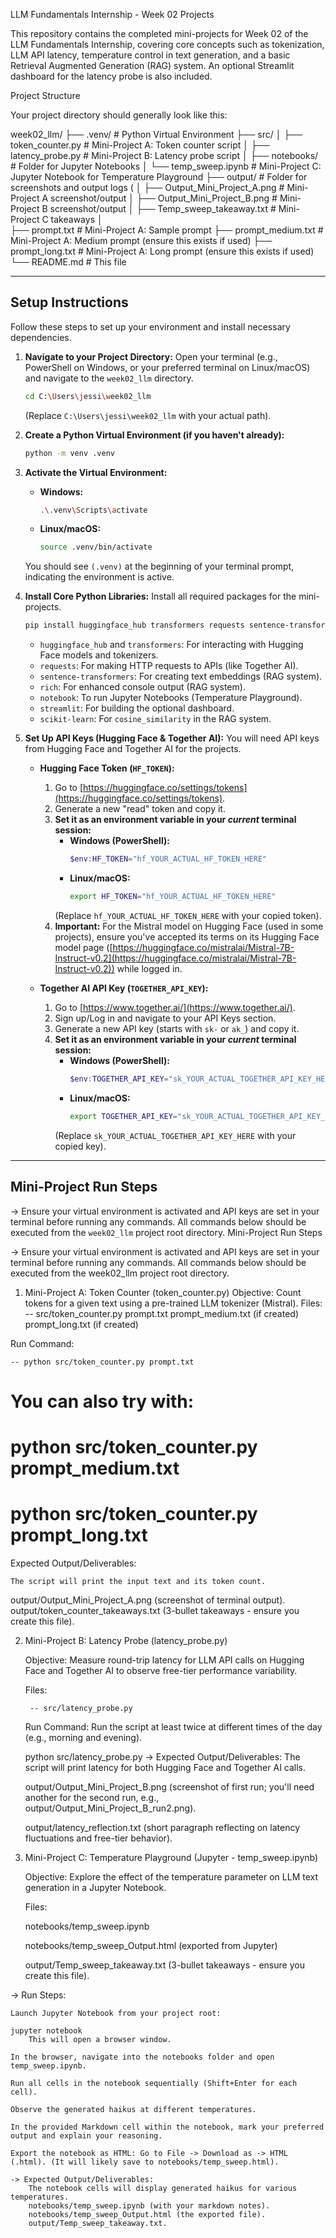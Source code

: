 LLM Fundamentals Internship - Week 02 Projects

This repository contains the completed mini-projects for Week 02 of the LLM Fundamentals Internship, covering core concepts such as tokenization, LLM API latency, temperature control in text generation, and a basic Retrieval Augmented Generation (RAG) system. An optional Streamlit dashboard for the latency probe is also included.

Project Structure

Your project directory should generally look like this:

week02_llm/
├── .venv/                      # Python Virtual Environment
├── src/
│   ├── token_counter.py        # Mini-Project A: Token counter script
│   ├── latency_probe.py        # Mini-Project B: Latency probe script
│ 
├── notebooks/                  # Folder for Jupyter Notebooks
│   └── temp_sweep.ipynb        # Mini-Project C: Jupyter Notebook for Temperature Playground
├── output/                     # Folder for screenshots and output logs (
│   ├── Output_Mini_Project_A.png # Mini-Project A screenshot/output
│   ├── Output_Mini_Project_B.png # Mini-Project B screenshot/output 
│   ├── Temp_sweep_takeaway.txt # Mini-Project C takeaways
│   
├── prompt.txt                  # Mini-Project A: Sample prompt
├── prompt_medium.txt           # Mini-Project A: Medium prompt (ensure this exists if used)
├── prompt_long.txt             # Mini-Project A: Long prompt (ensure this exists if used)
└── README.md                   # This file


---

## Setup Instructions

Follow these steps to set up your environment and install necessary dependencies.

1.  **Navigate to your Project Directory:**
    Open your terminal (e.g., PowerShell on Windows, or your preferred terminal on Linux/macOS) and navigate to the `week02_llm` directory.

    ```bash
    cd C:\Users\jessi\week02_llm
    ```
    (Replace `C:\Users\jessi\week02_llm` with your actual path).

2.  **Create a Python Virtual Environment (if you haven't already):**
    ```bash
    python -m venv .venv
    ```

3.  **Activate the Virtual Environment:**
    * **Windows:**
        ```bash
        .\.venv\Scripts\activate
        ```
    * **Linux/macOS:**
        ```bash
        source .venv/bin/activate
        ```
    You should see `(.venv)` at the beginning of your terminal prompt, indicating the environment is active.

4.  **Install Core Python Libraries:**
    Install all required packages for the mini-projects.

    ```bash
    pip install huggingface_hub transformers requests sentence-transformers rich notebook streamlit scikit-learn
    ```
    * `huggingface_hub` and `transformers`: For interacting with Hugging Face models and tokenizers.
    * `requests`: For making HTTP requests to APIs (like Together AI).
    * `sentence-transformers`: For creating text embeddings (RAG system).
    * `rich`: For enhanced console output (RAG system).
    * `notebook`: To run Jupyter Notebooks (Temperature Playground).
    * `streamlit`: For building the optional dashboard.
    * `scikit-learn`: For `cosine_similarity` in the RAG system.

5.  **Set Up API Keys (Hugging Face & Together AI):**
    You will need API keys from Hugging Face and Together AI for the projects.

    * **Hugging Face Token (`HF_TOKEN`):**
        1.  Go to [https://huggingface.co/settings/tokens](https://huggingface.co/settings/tokens).
        2.  Generate a new "read" token and copy it.
        3.  **Set it as an environment variable in your *current* terminal session:**
            * **Windows (PowerShell):**
                ```powershell
                $env:HF_TOKEN="hf_YOUR_ACTUAL_HF_TOKEN_HERE"
                ```
            * **Linux/macOS:**
                ```bash
                export HF_TOKEN="hf_YOUR_ACTUAL_HF_TOKEN_HERE"
                ```
            (Replace `hf_YOUR_ACTUAL_HF_TOKEN_HERE` with your copied token).
        4.  **Important:** For the Mistral model on Hugging Face (used in some projects), ensure you've accepted its terms on its Hugging Face model page ([https://huggingface.co/mistralai/Mistral-7B-Instruct-v0.2](https://huggingface.co/mistralai/Mistral-7B-Instruct-v0.2)) while logged in.

    * **Together AI API Key (`TOGETHER_API_KEY`):**
        1.  Go to [https://www.together.ai/](https://www.together.ai/).
        2.  Sign up/Log in and navigate to your API Keys section.
        3.  Generate a new API key (starts with `sk-` or `ak_`) and copy it.
        4.  **Set it as an environment variable in your *current* terminal session:**
            * **Windows (PowerShell):**
                ```powershell
                $env:TOGETHER_API_KEY="sk_YOUR_ACTUAL_TOGETHER_API_KEY_HERE"
                ```
            * **Linux/macOS:**
                ```bash
                export TOGETHER_API_KEY="sk_YOUR_ACTUAL_TOGETHER_API_KEY_HERE"
                ```
            (Replace `sk_YOUR_ACTUAL_TOGETHER_API_KEY_HERE` with your copied key).

---

## Mini-Project Run Steps

-> Ensure your virtual environment is activated and API keys are set in your terminal before running any commands. All commands below should be executed from the `week02_llm` project root directory.
Mini-Project Run Steps

-> Ensure your virtual environment is activated and API keys are set in your terminal before running any commands. All commands below should be executed from the week02_llm project root directory.

1. Mini-Project A: Token Counter (token_counter.py)
    Objective: Count tokens for a given text using a pre-trained LLM tokenizer (Mistral).
    Files:
        -- src/token_counter.py
    prompt.txt
    prompt_medium.txt (if created)
    prompt_long.txt (if created)

Run Command:
    
    -- python src/token_counter.py prompt.txt

# You can also try with:
# python src/token_counter.py prompt_medium.txt
# python src/token_counter.py prompt_long.txt


Expected Output/Deliverables:

    The script will print the input text and its token count.

output/Output_Mini_Project_A.png (screenshot of terminal output).
output/token_counter_takeaways.txt (3-bullet takeaways - ensure you create this file).

2. Mini-Project B: Latency Probe (latency_probe.py)

    Objective: Measure round-trip latency for LLM API calls on Hugging         Face and Together AI to observe free-tier performance variability.

    Files:

        -- src/latency_probe.py

    Run Command:
        Run the script at least twice at different times of the day (e.g., morning and evening).

    python src/latency_probe.py
    -> Expected Output/Deliverables:
The script will print latency for both Hugging Face and Together AI calls.

    output/Output_Mini_Project_B.png (screenshot of first run; you'll need another for the second run, e.g., output/Output_Mini_Project_B_run2.png).

    output/latency_reflection.txt (short paragraph reflecting on latency fluctuations and free-tier behavior).


3. Mini-Project C: Temperature Playground (Jupyter - temp_sweep.ipynb)

    Objective: Explore the effect of the temperature parameter on LLM text generation in a Jupyter Notebook.

    Files:

    notebooks/temp_sweep.ipynb

    notebooks/temp_sweep_Output.html (exported from Jupyter)

    output/Temp_sweep_takeaway.txt (3-bullet takeaways - ensure you create this file).

 -> Run Steps:

    Launch Jupyter Notebook from your project root:

    jupyter notebook
        This will open a browser window.

    In the browser, navigate into the notebooks folder and open temp_sweep.ipynb.

    Run all cells in the notebook sequentially (Shift+Enter for each cell).

    Observe the generated haikus at different temperatures.

    In the provided Markdown cell within the notebook, mark your preferred output and explain your reasoning.

    Export the notebook as HTML: Go to File -> Download as -> HTML (.html). (It will likely save to notebooks/temp_sweep.html).

    -> Expected Output/Deliverables:
        The notebook cells will display generated haikus for various temperatures.
        notebooks/temp_sweep.ipynb (with your markdown notes).
        notebooks/temp_sweep_Output.html (the exported file).
        output/Temp_sweep_takeaway.txt.



